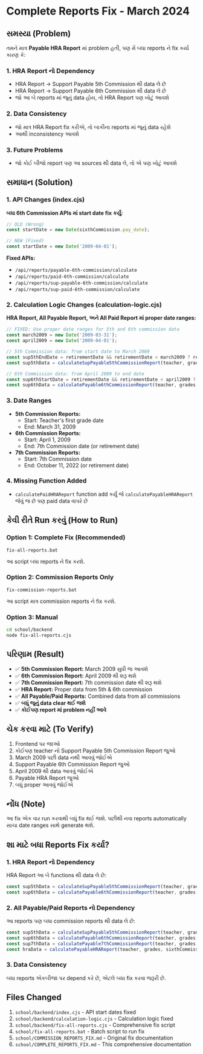 # Complete Reports Fix - March 2024

## સમસ્યા (Problem)
તમને માત્ર **Payable HRA Report** માં problem હતી, પણ મેં બધા reports ને fix કર્યા કારણ કે:

### 1. **HRA Report નો Dependency**
- HRA Report → Support Payable 5th Commission થી data લે છે
- HRA Report → Support Payable 6th Commission થી data લે છે
- જો આ બે reports માં જૂનું data હોય, તો HRA Report પણ ખોટું આવશે

### 2. **Data Consistency**
- જો માત્ર HRA Report fix કરીએ, તો બાકીના reports માં જૂનું data રહેશે
- આથી inconsistency આવશે

### 3. **Future Problems**
- જો કોઈ બીજો report પણ આ sources થી data લે, તો એ પણ ખોટું આવશે

## સમાધાન (Solution)

### 1. **API Changes (index.cjs)**
**બધા 6th Commission APIs માં start date fix કર્યું:**

```javascript
// OLD (Wrong)
const startDate = new Date(sixthCommission.pay_date);

// NEW (Fixed)
const startDate = new Date('2009-04-01');
```

**Fixed APIs:**
- `/api/reports/payable-6th-commission/calculate`
- `/api/reports/paid-6th-commission/calculate`
- `/api/reports/sup-payable-6th-commission/calculate`
- `/api/reports/sup-paid-6th-commission/calculate`

### 2. **Calculation Logic Changes (calculation-logic.cjs)**
**HRA Report, All Payable Report, અને All Paid Report માં proper date ranges:**

```javascript
// FIXED: Use proper date ranges for 5th and 6th commission data
const march2009 = new Date('2009-03-31');
const april2009 = new Date('2009-04-01');

// 5th Commission data: from start date to March 2009
const sup5thEndDate = retirementDate && retirementDate < march2009 ? retirementDate : march2009;
const sup5thData = calculateSupPayable5thCommissionReport(teacher, grades, sixthCommission, startDate, sup5thEndDate);

// 6th Commission data: from April 2009 to end date
const sup6thStartDate = retirementDate && retirementDate < april2009 ? retirementDate : april2009;
const sup6thData = calculatePayable6thCommissionReport(teacher, grades, sixthCommission, null, sup6thStartDate, endDate);
```

### 3. **Date Ranges**
- **5th Commission Reports:** 
  - Start: Teacher's first grade date
  - End: March 31, 2009
- **6th Commission Reports:**
  - Start: April 1, 2009
  - End: 7th Commission date (or retirement date)
- **7th Commission Reports:**
  - Start: 7th Commission date
  - End: October 11, 2022 (or retirement date)

### 4. **Missing Function Added**
- `calculatePaidHRAReport` function add કર્યું જે `calculatePayableHRAReport` જેવું જ છે પણ paid data વાપરે છે

## કેવી રીતે Run કરવું (How to Run)

### Option 1: Complete Fix (Recommended)
```
fix-all-reports.bat
```
આ script બધા reports ને fix કરશે.

### Option 2: Commission Reports Only
```
fix-commission-reports.bat
```
આ script માત્ર commission reports ને fix કરશે.

### Option 3: Manual
```bash
cd school/backend
node fix-all-reports.cjs
```

## પરિણામ (Result)
- ✅ **5th Commission Report:** March 2009 સુધી જ આવશે
- ✅ **6th Commission Report:** April 2009 થી શરૂ થશે
- ✅ **7th Commission Report:** 7th commission date થી શરૂ થશે
- ✅ **HRA Report:** Proper data from 5th & 6th commission
- ✅ **All Payable/Paid Reports:** Combined data from all commissions
- ✅ **બધું જૂનું data clear થઈ જશે**
- ✅ **કોઈપણ report માં problem નહીં આવે**

## ચેક કરવા માટે (To Verify)
1. Frontend પર જાઓ
2. કોઈપણ teacher નો Support Payable 5th Commission Report જુઓ
3. March 2009 પછી data નથી આવવું જોઈએ
4. Support Payable 6th Commission Report જુઓ
5. April 2009 થી data આવવું જોઈએ
6. Payable HRA Report જુઓ
7. બધું proper આવવું જોઈએ

## નોંધ (Note)
આ fix એક વાર run કરવાથી બધું fix થઈ જશે. પછીથી નવા reports automatically સાચા date ranges સાથે generate થશે.

## શા માટે બધા Reports Fix કર્યા?

### 1. **HRA Report નો Dependency**
HRA Report આ બે functions થી data લે છે:
```javascript
const sup5thData = calculateSupPayable5thCommissionReport(teacher, grades, sixthCommission, startDate, endDate);
const sup6thData = calculatePayable6thCommissionReport(teacher, grades, sixthCommission, null, startDate, endDate);
```

### 2. **All Payable/Paid Reports નો Dependency**
આ reports પણ બધા commission reports થી data લે છે:
```javascript
const sup5thData = calculateSupPayable5thCommissionReport(teacher, grades, sixthCommission, startDate, endDate);
const sup6thData = calculatePayable6thCommissionReport(teacher, grades, sixthCommission, seventhCommission, startDate, endDate);
const sup7thData = calculatePayable7thCommissionReport(teacher, grades, seventhCommission, startDate, endDate);
const hraData = calculatePayableHRAReport(teacher, grades, sixthCommission, startDate, endDate);
```

### 3. **Data Consistency**
બધા reports એકબીજા પર depend કરે છે, એટલે બધા fix કરવા જરૂરી છે.

## Files Changed
1. `school/backend/index.cjs` - API start dates fixed
2. `school/backend/calculation-logic.cjs` - Calculation logic fixed
3. `school/backend/fix-all-reports.cjs` - Comprehensive fix script
4. `school/fix-all-reports.bat` - Batch script to run fix
5. `school/COMMISSION_REPORTS_FIX.md` - Original fix documentation
6. `school/COMPLETE_REPORTS_FIX.md` - This comprehensive documentation 